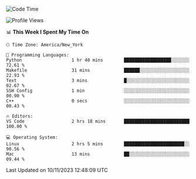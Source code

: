 <!--START_SECTION:waka-->
![Code Time](http://img.shields.io/badge/Code%20Time-596%20hrs%203%20mins-blue)

![Profile Views](http://img.shields.io/badge/Profile%20Views-0-blue)

📊 **This Week I Spent My Time On** 

```text
🕑︎ Time Zone: America/New_York

💬 Programming Languages: 
Python                   1 hr 40 mins        ██████████████████░░░░░░░   72.61 % 
Makefile                 31 mins             ██████░░░░░░░░░░░░░░░░░░░   22.93 % 
Text                     3 mins              █░░░░░░░░░░░░░░░░░░░░░░░░   02.67 % 
SSH Config               1 min               ░░░░░░░░░░░░░░░░░░░░░░░░░   00.90 % 
C++                      0 secs              ░░░░░░░░░░░░░░░░░░░░░░░░░   00.43 % 

🔥 Editors: 
VS Code                  2 hrs 18 mins       █████████████████████████   100.00 % 

💻 Operating System: 
Linux                    2 hrs 5 mins        ███████████████████████░░   90.56 % 
Mac                      13 mins             ██░░░░░░░░░░░░░░░░░░░░░░░   09.44 % 
```


 Last Updated on 10/11/2023 12:48:09 UTC
<!--END_SECTION:waka-->
